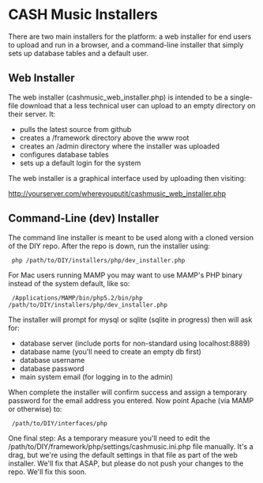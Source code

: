 # CASH Music Installers #
There are two main installers for the platform: a web installer for end users to
upload and run in a browser, and a command-line installer that simply sets up
database tables and a default user.

## Web Installer
The web installer (cashmusic_web_installer.php) is intended to be a single-file
download that a less technical user can upload to an empty directory on their 
server. It:

- pulls the latest source from github
- creates a /framework directory above the www root
- creates an /admin directory where the installer was uploaded 
- configures database tables
- sets up a default login for the system

The web installer is a graphical interface used by uploading then visiting:

http://yourserver.com/whereyouputit/cashmusic_web_installer.php

## Command-Line (dev) Installer
The command line installer is meant to be used along with a cloned version of 
the DIY repo. After the repo is down, run the installer using:

     php /path/to/DIY/installers/php/dev_installer.php

For Mac users running MAMP you may want to use MAMP's PHP binary instead of the
system default, like so:

     /Applications/MAMP/bin/php5.2/bin/php /path/to/DIY/installers/php/dev_installer.php

The installer will prompt for mysql or sqlite (sqlite in progress) then will ask
for:

- database server (include ports for non-standard using localhost:8889)
- database name (you'll need to create an empty db first)
- database username
- database password
- main system email (for logging in to the admin)

When complete the installer will confirm success and assign a temporary password
for the email address you entered. Now point Apache (via MAMP or otherwise) to:

     /path/to/DIY/interfaces/php

One final step:
As a temporary measure you'll need to edit the /path/to/DIY/framework/php/settings/cashmusic.ini.php 
file manually. It's a drag, but we're using the default settings in that file
as part of the web installer. We'll fix that ASAP, but please do not push your 
changes to the repo. We'll fix this soon.
